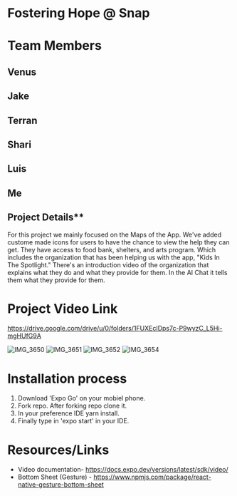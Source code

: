 # Fostering Hope @ Snap 

# Team Members

## Venus
## Jake
## Terran
## Shari
## Luis
## Me

## Project Details** 
For this project we mainly focused on the Maps of the App. We've added custome made icons for users to have the chance to view the help they can get. They have access to food bank, shelters, and arts program. Which includes the organization that has been helping us with the app, "Kids In The Spotlight." There's an introduction video of the organization that explains what they do and what they provide for them. In the AI Chat it tells them what they provide for them. 

# Project Video Link
https://drive.google.com/drive/u/0/folders/1FUXEcIDps7c-P9wyzC_L5Hi-mgHUfG9A

![IMG_3650](https://user-images.githubusercontent.com/81542559/128968919-d49b4bdf-af0c-411c-b797-f57fd2add9d5.GIF)
![IMG_3651](https://user-images.githubusercontent.com/81542559/128969013-a758ab47-24a2-4ded-9851-a19253ad84da.GIF)
![IMG_3652](https://user-images.githubusercontent.com/81542559/128969033-f78b3654-d692-4098-91e0-3556d2b01818.GIF)
![IMG_3654](https://user-images.githubusercontent.com/81542559/128969035-486e8a8c-c5c2-4ade-b7ac-292326480089.GIF)

# Installation process 
1. Download 'Expo Go' on your mobiel phone. 
2. Fork repo. After forking repo clone it. 
3. In your preference IDE yarn install.
4. Finally type in 'expo start' in your IDE. 

# Resources/Links 
- Video documentation- https://docs.expo.dev/versions/latest/sdk/video/
- Bottom Sheet (Gesture) - https://www.npmjs.com/package/react-native-gesture-bottom-sheet
